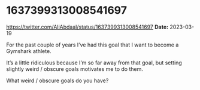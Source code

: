 # 1637399313008541697
https://twitter.com/AliAbdaal/status/1637399313008541697
**Date:** 2023-03-19

For the past couple of years I’ve had this goal that I want to become a Gymshark athlete.

It’s a little ridiculous because I’m so far away from that goal, but setting slightly weird / obscure goals motivates me to do them.

What weird / obscure goals do you have?
